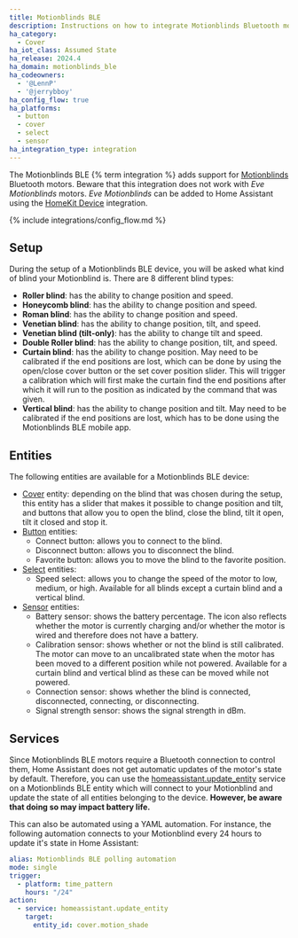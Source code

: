 ```yaml
---
title: Motionblinds BLE
description: Instructions on how to integrate Motionblinds Bluetooth motors into Home Assistant.
ha_category:
  - Cover
ha_iot_class: Assumed State
ha_release: 2024.4
ha_domain: motionblinds_ble
ha_codeowners:
  - '@LennP'
  - '@jerrybboy'
ha_config_flow: true
ha_platforms:
  - button
  - cover
  - select
  - sensor
ha_integration_type: integration
---
```


The Motionblinds BLE {% term integration %} adds support for [Motionblinds](https://motionblinds.com/) Bluetooth motors. Beware that this integration does not work with *Eve Motionblinds* motors. *Eve Motionblinds* can be added to Home Assistant using the [HomeKit Device](https://www.home-assistant.io/integrations/homekit_controller/) integration.

{% include integrations/config_flow.md %}

## Setup

During the setup of a Motionblinds BLE device, you will be asked what kind of blind your Motionblind is. There are 8 different blind types:

- **Roller blind**: has the ability to change position and speed.
- **Honeycomb blind**: has the ability to change position and speed.
- **Roman blind**: has the ability to change position and speed.
- **Venetian blind**: has the ability to change position, tilt, and speed.
- **Venetian blind (tilt-only)**: has the ability to change tilt and speed.
- **Double Roller blind**: has the ability to change position, tilt, and speed.
- **Curtain blind**: has the ability to change position. May need to be calibrated if the end positions are lost, which can be done by using the open/close cover button or the set cover position slider. This will trigger a calibration which will first make the curtain find the end positions after which it will run to the position as indicated by the command that was given.
- **Vertical blind**: has the ability to change position and tilt. May need to be calibrated if the end positions are lost, which has to be done using the Motionblinds BLE mobile app.

## Entities

The following entities are available for a Motionblinds BLE device:

- [Cover](https://www.home-assistant.io/integrations/cover/) entity: depending on the blind that was chosen during the setup, this entity has a slider that makes it possible to change position and tilt, and buttons that allow you to open the blind, close the blind, tilt it open, tilt it closed and stop it.
- [Button](https://www.home-assistant.io/integrations/button/) entities:
  -  Connect button: allows you to connect to the blind.
  -  Disconnect button: allows you to disconnect the blind.
  -  Favorite button: allows you to move the blind to the favorite position.
- [Select](https://www.home-assistant.io/integrations/select/) entities:
  -  Speed select: allows you to change the speed of the motor to low, medium, or high. Available for all blinds except a curtain blind and a vertical blind.
- [Sensor](https://www.home-assistant.io/integrations/sensor/) entities:
  -  Battery sensor: shows the battery percentage. The icon also reflects whether the motor is currently charging and/or whether the motor is wired and therefore does not have a battery.
  -  Calibration sensor: shows whether or not the blind is still calibrated. The motor can move to an uncalibrated state when the motor has been moved to a different position while not powered. Available for a curtain blind and vertical blind as these can be moved while not powered.
  -  Connection sensor: shows whether the blind is connected, disconnected, connecting, or disconnecting.
  -  Signal strength sensor: shows the signal strength in dBm.

## Services

Since Motionblinds BLE motors require a Bluetooth connection to control them, Home Assistant does not get automatic updates of the motor's state by default. Therefore, you can use the [homeassistant.update_entity](https://www.home-assistant.io/docs/scripts/service-calls/#homeassistant-services) service on a Motionblinds BLE entity which will connect to your Motionblind and update the state of all entities belonging to the device. **However, be aware that doing so may impact battery life.**

This can also be automated using a YAML automation. For instance, the following automation connects to your Motionblind every 24 hours to update it's state in Home Assistant:

```yaml
alias: Motionblinds BLE polling automation
mode: single
trigger:
  - platform: time_pattern
    hours: "/24"
action:
  - service: homeassistant.update_entity
    target:
      entity_id: cover.motion_shade
```

